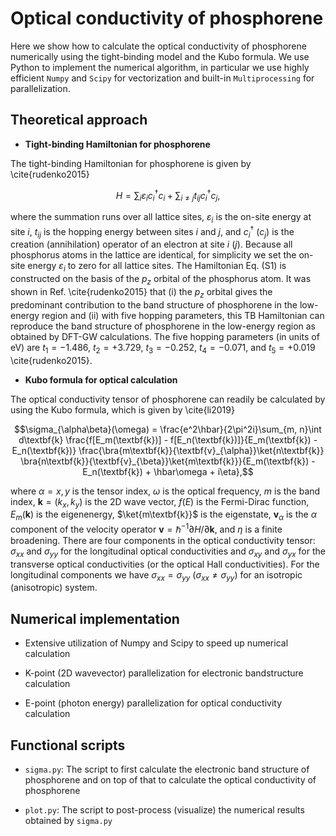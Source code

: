 # Optical conductivity of phosphorene

Here we show how to calculate the optical conductivity of phosphorene numerically using the tight-binding model and the Kubo formula. We use Python to implement the numerical algorithm, in particular we use highly efficient `Numpy` and `Scipy` for vectorization and built-in `Multiprocessing` for parallelization.

## Theoretical approach

- **Tight-binding Hamiltonian for phosphorene**

The tight-binding Hamiltonian for phosphorene is given by \cite{rudenko2015}

$$H=\sum_{i}\varepsilon_ic_i^{\dagger}c_i+\sum_{i\neq j}t_{ij}c_i^{\dagger}c_j,$$

where the summation runs over all lattice sites, $\varepsilon_i$ is the on-site energy at site $i$, $t_{ij}$ is the hopping energy between sites $i$ and $j$, and $c_i^{\dagger}$ ($c_j$) is the creation (annihilation) operator of an electron at site $i$ ($j$). Because all phosphorus atoms in the lattice are identical, for simplicity we set the on-site energy $\varepsilon_i$ to zero for all lattice sites. The Hamiltonian Eq. (S1) is constructed on the basis of the $p_z$ orbital of the phosphorus atom. It was shown in Ref. \cite{rudenko2015} that (i) the $p_z$ orbital gives the predominant contribution to the band structure of phosphorene in the low-energy region and (ii) with five hopping parameters, this TB Hamiltonian can reproduce the band structure of phosphorene in the low-energy region as obtained by DFT-GW calculations. The five hopping parameters (in units of eV) are $t_{1}=-1.486$, $t_{2}=+3.729$, $t_{3}=-0.252$, $t_{4}=-0.071$, and $t_{5}=+0.019$ \cite{rudenko2015}.

- **Kubo formula for optical calculation**


The optical conductivity tensor of phosphorene can readily be calculated by using the Kubo formula, which is given by \cite{li2019}


$$\sigma_{\alpha\beta}(\omega) = \frac{e^2\hbar}{2\pi^2i}\sum_{m, n}\int d\textbf{k} \frac{f[E_m(\textbf{k})] - f[E_n(\textbf{k})]}{E_m(\textbf{k}) - E_n(\textbf{k})} \frac{\bra{m\textbf{k}}{\textbf{v}_{\alpha}}\ket{n\textbf{k}}
\bra{n\textbf{k}}{\textbf{v}_{\beta}}\ket{m\textbf{k}}}{E_m(\textbf{k}) - E_n(\textbf{k}) + \hbar\omega + i\eta},$$

where $\alpha=x, y$ is the tensor index, $\omega$ is the optical frequency, $m$ is the band index, $\textbf{k}=(k_x, k_y)$ is the 2D wave vector, $f(E)$ is the Fermi-Dirac function, $E_{m}(\textbf{k})$ is the eigenenergy, $\ket{m\textbf{k}}$ is the eigenstate, $\textbf{v}_\alpha$ is the $\alpha$ component of the velocity operator $\textbf{v}=\hbar^{-1}\partial H/\partial \textbf{k}$, and $\eta$ is a finite broadening. There are four components in the optical conductivity tensor: $\sigma_{xx}$ and $\sigma_{yy}$ for the longitudinal optical conductivities and $\sigma_{xy}$ and $\sigma_{yx}$ for the transverse optical conductivities (or the optical Hall conductivities). For the longitudinal components we have $\sigma_{xx}=\sigma_{yy}$ ($\sigma_{xx}\neq\sigma_{yy}$) for an isotropic (anisotropic) system. 

## Numerical implementation

- Extensive utilization of Numpy and Scipy to speed up numerical calculation

- K-point (2D wavevector) parallelization for electronic bandstructure calculation

- E-point (photon energy) parallelization for optical conductivity calculation

## Functional scripts
- `sigma.py`: The script to first calculate the electronic band structure of phosphorene and on top of that to calculate the optical conductivity of phosphorene

- `plot.py`: The script to post-process (visualize) the numerical results obtained by `sigma.py`